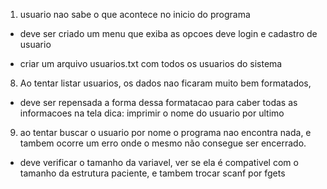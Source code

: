 1) usuario nao sabe o que acontece no inicio do programa
  - deve ser criado um menu que exiba as opcoes deve login e cadastro de usuario

<!-- 2) listagem de pacientes nao está sendo exibida
  - deve ser exibida a listagem com seus respectivos pacientes
    como reproduzir o erro:
      1) logar no sistema
      2) escolher opcao 2 do menu -->

<!-- 3) a opcao de sair não está funcionando.
  - deve fechar o programa ao selecionar a opcao 5
    como reproduzir o erro:
      1) logar no sistema
      2) escolher opcao 5 do menu -->

<!-- 4) o menu principal esta sendo exibido quando a opcao de cadastrar paciente é 
  escolhida.
  - deve ser removido o menu principal quando a opcao 1 for escolhida
  - deve mostrar um cabecario especifico para tela de cadastro de paciente -->

<!-- 5) no cadastro faltam alguns campos para serem adicionados,
  - o cadastro deve ter:
    nome, cpf, telefone, endereco, data de nascimento, 
    email, data do diagnosticos, 
      comorbidade: (diabetes, obesidade, hipertensao, tuberculose e outros) -->

<!-- 6) deve ser criado um novo arquivo onde tenha a lista de pacientes de grupo de risco com comorbidades.
  - criar uma opcao no menu, para listar os pacientes que estao no arquivo de criticos.
  - nesse arquivo devem ser salvas as seguintes informacoes:
    cep, idade, cpf -->

<!-- 7) deve permitir que todas as informacoes dos usuarios e pacientes estejam em texto.
  - criar um arquivo pacientes.txt com informacoes de todos os pacientes
  - criar um arquivo pacientes_criticos.txt com informacoes de todos os pacientes criticos -->
  - criar um arquivo usuarios.txt com todos os usuarios do sistema

8) Ao tentar listar usuarios, os dados nao ficaram muito bem formatados,
  - deve ser repensada a forma dessa formatacao para caber todas as informacoes na tela
  dica: imprimir o nome do usuario por ultimo

9) ao tentar buscar o usuario por nome o programa nao encontra nada, e tambem ocorre um erro
  onde o mesmo não consegue ser encerrado.
  - deve verificar o tamanho da variavel, ver se ela é compativel com o tamanho da estrutura paciente, e tambem trocar scanf por fgets
